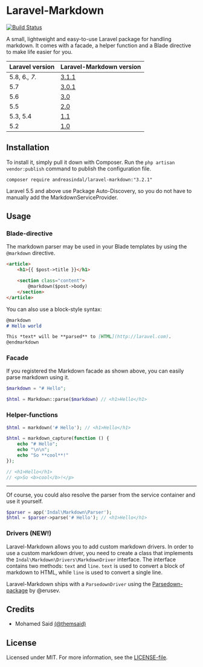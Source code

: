 # Laravel-Markdown

[![Build Status](https://travis-ci.org/andreasindal/laravel-markdown.svg?branch=master)](https://travis-ci.org/andreasindal/laravel-markdown)

A small, lightweight and easy-to-use Laravel package for handling markdown. It comes with a facade, a helper function and a Blade directive to make life easier for you.

| Laravel version | Laravel-Markdown version                                              |
| --------------- | --------------------------------------------------------------------  |
| 5.8, 6.*, 7.*   | [3.1.1](https://github.com/andreasindal/laravel-markdown/tree/3.1.1)  |
| 5.7             | [3.0.1](https://github.com/andreasindal/laravel-markdown/tree/3.0.1)  |
| 5.6             | [3.0](https://github.com/andreasindal/laravel-markdown/tree/3.0)      |
| 5.5             | [2.0](https://github.com/andreasindal/laravel-markdown/tree/2.0)      |
| 5.3, 5.4        | [1.1](https://github.com/andreasindal/laravel-markdown/tree/1.1)      |
| 5.2             | [1.0](https://github.com/andreasindal/laravel-markdown/tree/1.0)      |

## Installation

To install it, simply pull it down with Composer. Run the `php artisan vendor:publish` command to publish the configuration file.

    composer require andreasindal/laravel-markdown:"3.2.1"

Laravel 5.5 and above use Package Auto-Discovery, so you do not have to manually add the MarkdownServiceProvider.

## Usage

### Blade-directive

The markdown parser may be used in your Blade templates by using the `@markdown` directive.

```html
<article>
    <h1>{{ $post->title }}</h1>

    <section class="content">
        @markdown($post->body)
    </section>
</article>
```

You can also use a block-style syntax:

```markdown
@markdown
# Hello world

This *text* will be **parsed** to [HTML](http://laravel.com).
@endmarkdown
```

### Facade

If you registered the Markdown facade as shown above, you can easily parse markdown using it.

```php
$markdown = "# Hello";

$html = Markdown::parse($markdown) // <h1>Hello</h1>
```

### Helper-functions

```php
$html = markdown('# Hello'); // <h1>Hello</h1>
```

```php
$html = markdown_capture(function () {
    echo "# Hello";
    echo "\n\n";
    echo "So **cool**!"
});

// <h1>Hello</h1>
// <p>So <b>cool</b>!</p>
```

---

Of course, you could also resolve the parser from the service container and use it yourself.

```php
$parser = app('Indal\Markdown\Parser');
$html = $parser->parse('# Hello'); // <h1>Hello</h1>

```

### Drivers (NEW!)

Laravel-Markdown allows you to add custom markdown drivers. In order to use a custom markdown driver, you need to create a class that implements the `Indal\Markdown\Drivers\MarkdownDriver` interface. The interface contains two methods: `text` and `line`. `text` is used to convert a block of markdown to HTML, while `line` is used to convert a single line.

Laravel-Markdown ships with a `ParsedownDriver` using the [Parsedown-package](http://parsedown.org/) by @erusev.


## Credits

* Mohamed Said [(@themsaid)](https://github.com/themsaid)

## License

Licensed under MIT. For more information, see the [LICENSE-file](https://github.com/andreasindal/laravel-markdown/blob/master/LICENSE).
